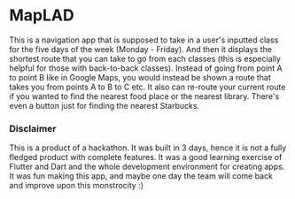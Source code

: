 # MapLAD
This is a navigation app that is supposed to take in a user's inputted class for the five days of the week (Monday - Friday). And then it displays the shortest route that you can take to go from each classes (this is especially helpful for those with back-to-back classes). Instead of going from point A to point B like in Google Maps, you would instead be shown a route that takes you from points A to B to C etc. It also can re-route your current route if you wanted to find the nearest food place or the nearest library. There's even a button just for finding the nearest Starbucks. 
### Disclaimer
This is a product of a hackathon. It was built in 3 days, hence it is not a fully fledged product with complete features. It was a good learning exercise of Flutter and Dart and the whole development environment for creating apps. It was fun making this app, and maybe one day the team will come back and improve upon this monstrocity :)
